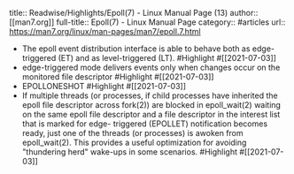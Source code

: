 title:: Readwise/Highlights/Epoll(7) - Linux Manual Page (13)
author:: [[man7.org]]
full-title:: Epoll(7) - Linux Manual Page
category:: #articles
url:: https://man7.org/linux/man-pages/man7/epoll.7.html

- The epoll event distribution interface is able to behave both as
       edge-triggered (ET) and as level-triggered (LT). #Highlight #[[2021-07-03]]
- edge-triggered mode
       delivers events only when changes occur on the monitored file
       descriptor #Highlight #[[2021-07-03]]
- EPOLLONESHOT #Highlight #[[2021-07-03]]
- If multiple threads (or processes, if child processes have
       inherited the epoll file descriptor across fork(2)) are blocked
       in epoll_wait(2) waiting on the same epoll file descriptor and a
       file descriptor in the interest list that is marked for edge-
       triggered (EPOLLET) notification becomes ready, just one of the
       threads (or processes) is awoken from epoll_wait(2).  This
       provides a useful optimization for avoiding "thundering herd"
       wake-ups in some scenarios. #Highlight #[[2021-07-03]]